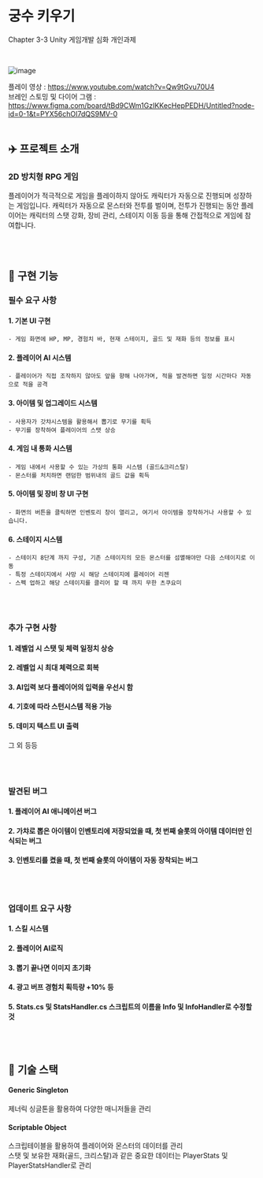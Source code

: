 # 궁수 키우기
 Chapter 3-3 Unity 게임개발 심화 개인과제

<br>

![image](https://github.com/Yoonwoojoo/Raising-Archer/assets/167274465/72acbabc-55eb-4a02-a6c9-afc05d8e215f)

플레이 영상 : https://www.youtube.com/watch?v=Qw9tGvu70U4
<br>
브레인 스토밍 및 다이어 그램 : https://www.figma.com/board/tBd9CWm1GzIKKecHepPEDH/Untitled?node-id=0-1&t=PYX56chOI7dQS9MV-0
<br><br>

## :airplane: 프로젝트 소개

### 2D 방치형 RPG 게임
플레이어가 적극적으로 게임을 플레이하지 않아도 캐릭터가 자동으로 진행되며 성장하는 게임입니다. 
캐릭터가 자동으로 몬스터와 전투를 벌이며, 
전투가 진행되는 동안 플레이어는 캐릭터의 스탯 강화, 장비 관리, 스테이지 이동 등을 통해 간접적으로 게임에 참여합니다.


<br><br>

## :thought_balloon: 구현 기능

### 필수 요구 사항

#### 1. **기본 UI 구현**
    - 게임 화면에 HP, MP, 경험치 바, 현재 스테이지, 골드 및 재화 등의 정보를 표시    

#### 2. **플레이어 AI 시스템**
    - 플레이어가 직접 조작하지 않아도 앞을 향해 나아가며, 적을 발견하면 일정 시간마다 자동으로 적을 공격

#### 3. **아이템 및 업그레이드 시스템**
    - 사용자가 갓챠시스템을 활용해서 뽑기로 무기를 획득
    - 무기를 장착하여 플레이어의 스탯 상승

#### 4. **게임 내 통화 시스템**
    - 게임 내에서 사용할 수 있는 가상의 통화 시스템 (골드&크리스탈)
    - 몬스터를 처치하면 랜덤한 범위내의 골드 값을 획득
      
#### 5. **아이템 및 장비 창 UI 구현**
    - 화면의 버튼을 클릭하면 인벤토리 창이 열리고, 여기서 아이템을 장착하거나 사용할 수 있습니다.

#### 6. **스테이지 시스템**
    - 스테이지 8단계 까지 구성, 기존 스테이지의 모든 몬스터를 섬멸해야만 다음 스테이지로 이동
    - 특정 스테이지에서 사망 시 해당 스테이지에 플레이어 리젠
    - 스펙 업하고 해당 스테이지를 클리어 할 때 까지 무한 츠쿠요미
    
<br><br>

### 추가 구현 사항

#### 1. **레벨업 시 스탯 및 체력 일정치 상승**
#### 2. **레벨업 시 최대 체력으로 회복**
#### 3. **AI입력 보다 플레이어의 입력을 우선시 함**
#### 4. **기호에 따라 스턴시스템 적용 가능**
#### 5. **데미지 텍스트 UI 출력**
그 외 등등

<br><br>

### 발견된 버그

#### 1. **플레이어 AI 애니메이션 버그**
#### 2. **가챠로 뽑은 아이템이 인벤토리에 저장되었을 때, 첫 번째 슬롯의 아이템 데이터만 인식되는 버그**
#### 3. **인벤토리를 켰을 때, 첫 번째 슬롯의 아이템이 자동 장착되는 버그**

<br><br>

### 업데이트 요구 사항

#### 1. **스킬 시스템**
#### 2. **플레이어 AI로직**
#### 3. **뽑기 끝나면 이미지 초기화**
#### 4. **광고 버프 경험치 획득량 +10% 등**
#### 5. **Stats.cs 및 StatsHandler.cs 스크립트의 이름을 Info 및 InfoHandler로 수정할 것**

<br><br>

## :notebook: 기술 스택
#### Generic Singleton
제너릭 싱글톤을 활용하여 다양한 매니저들을 관리
<br>

#### Scriptable Object
스크립테이블을 활용하여 플레이어와 몬스터의 데이터를 관리
<br>
스탯 및 보유한 재화(골드, 크리스탈)과 같은 중요한 데이터는 PlayerStats 및 PlayerStatsHandler로 관리
